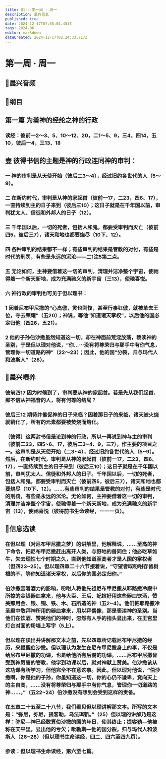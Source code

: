 ```yaml
---
title: 01---第一周 · 周一
description: 晨兴信息
published: true
date: 2024-12-17T07:55:04.453Z
tags: 2024-06
editor: markdown
dateCreated: 2024-12-17T02:24:33.717Z
---
```


# 第一周 · 周一

## 🎵晨兴音频

## 📖纲目

## 第一篇    为着神的经纶之神的行政

### 读经：彼前一2～3、5、10～12、20，二1～5、9，三4，四14，五10，彼后一4，三13、18

## 壹    彼得书信的主题是神的行政连同神的审判：

### 一    神的审判是从天使开始（彼后二3～4），经过旧约各世代的人（5～9）。

### 二    在新约时代，审判是从神的家起首（彼前一17，二23，四6、17），一直持续到主的日子来到（彼后三10）；这日子就是在千年国以前，审判犹太人、信徒和外邦人的日子（12）。

### 三    千年国以后，一切的死者，包括人和鬼，都要受审判而灭亡（彼前四5，彼后三7），诸天和地也都要烧尽（10下、12）。

### 四    各种审判的结果都不一样；有些审判的结果是管教的对付，有些是时代的刑罚，有些是永远的沉沦——二1注5第二点。

### 五    无论如何，主神要借着这一切的审判，清理并洁净整个宇宙，使祂得着一个新天新地，成为充满祂义的新宇宙（三13），使祂喜悦。

### 六    神行政的审判也可见于但以理书：

### 1    因着尼布甲尼撒的“心高傲，灵也刚愎，甚至行事狂傲，就被革去王位，夺去荣耀”（五20）；神说，等他“知道诸天掌权”，以后他的国必定归他（四26，五21）。

### 2    他的子孙伯沙撒虽然知道这一切，却在神面前荒淫放荡，亵渎神的圣别，于是但以理对他说，“你…⋯没有将尊荣归与那手中有你气息，管理你一切道路的神”（22～23）；因此，他的国“分裂，归与玛代人和波斯人”（28）。

## 📖晨兴喂养

### 彼前四17    因为时候到了，审判要从神的家起首。若是先从我们起首，那不信从神福音的人，将有何等的结局？

### 彼后三12    期待并催促神的日子来临？因着那日子的来临，诸天被火烧就销化了，所有的元素都要被焚烧而熔化。

### 〔彼得〕这两封书信是论到神的行政，所以一再说到神与主的审判（彼前二23，四5~6、17，彼后二3~4、9，三7），作主要的项目之一。这审判是从天使开始（二3~4），经过旧约各世代的人（5~9）。然后，在新约时代，审判是从神的家起首（彼前一17，二23，四6、17），一直持续到主的日子来到（彼后三10）；这日子就是在千年国以前，审判犹太人、信徒和外邦人的日子。千年国以后，一切的死者，包括人和鬼，都要受审判而灭亡（彼前四5，彼后三7），诸天和地也都要烧尽（10下、12）。……有些审判的结果是管教的对付，有些是时代的刑罚，有些是永远的沉沦。无论如何，主神要借着这一切的审判，清理并洁净整个宇宙，使祂得着一个新天新地，成为充满祂义的新宇宙（13），使祂喜悦（彼得前书生命读经，一一一页）。

## 📖信息选读

### 在但以理〔对尼布甲尼撒之梦〕的讲解里，他解释说，……至高的神下命令，把尼布甲尼撒赶出离开人类，与野地的兽同住；他必吃草如牛，失去理性七个时期之久，直到他知道至高者才是人国的掌权者（但四23~25）。但以理四章二十六节接着说，“守望者既吩咐存留树根的𣎴，等你知道诸天掌权，以后你的国必定归你。”

### 伯沙撒因着酒力的影响，吩咐人将他先祖尼布甲尼撒从耶路撒冷殿中所掠的金银器皿拿来，他与大臣、王后、妃嫔好用这些器皿饮酒，赞美那用金、银、铜、铁、木、石所造的神（五2~4）。他们把耶路撒冷圣殿中敬拜神所用的器皿拿来，用以拜偶像，那是亵渎神的圣别。当他们在饮酒、赞美他们的神时，忽然有人手的指头显出来，在王宫里灯台对面的粉墙上写字（5上）。

### 但以理在读出并讲解那文本之前，先以四章所记载尼布甲尼撒的经历，来提醒伯沙撒。但以理认为发生在尼布甲尼撒身上的事，不仅是给尼布甲尼撒的功课，也是给他所有后裔的功课。……尼布甲尼撒曾受到神厉害的管教，他学到功课以后，就对神献上赞美。伯沙撒该从这功课有所学习，但他完全不在意这事。因此，但以理对他说，“伯沙撒啊，你是他的子孙，你虽知道这一切，你的心仍不谦卑，竟向天上的主自高，……没有将尊荣归与那手中有你气息，管理你一切道路的神……。”（五22~24）伯沙撒没有想到会受到这样的责备。

### 在五章二十五至二十八节，我们看见但以理讲解那文本。所写的文本是：“弥尼，弥尼，提客勒，乌法珥新。”（25）但以理的讲解乃是这样：弥尼—神已经数算伯沙撒的国的年日，使其终止；提客勒—他被称在天平里，显出他的亏欠；毗勒斯—他的国分裂，归与玛代人和波斯人（26~28）（但以理书生命读经，四二、四六至四九页）。

### 参读：但以理书生命读经，第六至七篇。
<!-- Google tag (gtag.js) -->
<script async src="https://www.googletagmanager.com/gtag/js?id=G-1P8709Z16T"></script>
<script>
  window.dataLayer = window.dataLayer || [];
  function gtag(){dataLayer.push(arguments);}
  gtag('js', new Date());

  gtag('config', 'G-1P8709Z16T');
</script>